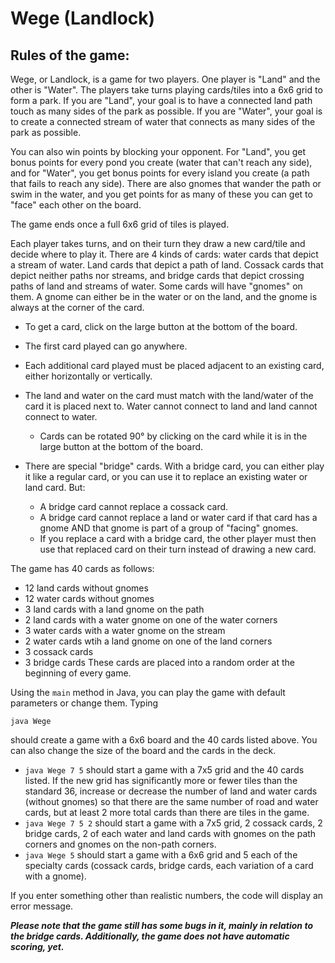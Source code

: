 # Wege (Landlock)
Rules of the game:
------------------

Wege, or Landlock, is a game for two players. One player is "Land" and the other is "Water". The players take turns playing cards/tiles into a 6x6 grid to form a park. If you are "Land", your goal is to have a connected land path touch as many sides of the park as possible. If you are "Water", your goal is to create a connected stream of water that connects as many sides of the park as possible.

You can also win points by blocking your opponent. For "Land", you get bonus points for every pond you create (water that can't reach any side), and for "Water", you get bonus points for every island you create (a path that fails to reach any side). There are also gnomes that wander the path or swim in the water, and you get points for as many of these you can get to "face" each other on the board.

The game ends once a full 6x6 grid of tiles is played.

Each player takes turns, and on their turn they draw a new card/tile and decide where to play it. There are 4 kinds of cards: water cards that depict a stream of water. Land cards that depict a path of land. Cossack cards that depict neither paths nor streams, and bridge cards that depict crossing paths of land and streams of water. Some cards will have "gnomes" on them. A gnome can either be in the water or on the land, and the gnome is always at the corner of the card.

- To get a card, click on the large button at the bottom of the board.
- The first card played can go anywhere.
- Each additional card played must be placed adjacent to an existing card, either horizontally or vertically.
- The land and water on the card must match with the land/water of the card it is placed next to. Water cannot connect to land and land cannot connect to water.
  - Cards can be rotated 90° by clicking on the card while it is in the large button at the bottom of the board.

- There are special "bridge" cards. With a bridge card, you can either play it like a regular card, or you can use it to replace an existing water or land card. But:
  - A bridge card cannot replace a cossack card.
  - A bridge card cannot replace a land or water card if that card has a gnome AND that gnome is part of a group of "facing" gnomes.
  - If you replace a card with a bridge card, the other player must then use that replaced card on their turn instead of drawing a new card.


The game has 40 cards as follows:
- 12 land cards without gnomes
- 12 water cards without gnomes
- 3 land cards with a land gnome on the path
- 2 land cards with a water gnome on one of the water corners
- 3 water cards with a water gnome on the stream
- 2 water cards wtih a land gnome on one of the land corners
- 3 cossack cards
- 3 bridge cards
These cards are placed into a random order at the beginning of every game.

Using the `main` method in Java, you can play the game with default parameters or change them. Typing 

`java Wege`

should create a game with a 6x6 board and the 40 cards listed above. You can also change the size of the board and the cards in the deck.

- `java Wege 7 5` should start a game with a 7x5 grid and the 40 cards listed. If the new grid has significantly more or fewer tiles than the standard 36, increase or decrease the number of land and water cards (without gnomes) so that there are the same number of road and water cards, but at least 2 more total cards than there are tiles in the game.
- `java Wege 7 5 2` should start a game with a 7x5 grid, 2 cossack cards, 2 bridge cards, 2 of each water and land cards with gnomes on the path corners and gnomes on the non-path corners.
- `java Wege 5` should start a game with a 6x6 grid and 5 each of the specialty cards (cossack cards, bridge cards, each variation of a card with a gnome).

If you enter something other than realistic numbers, the code will display an error message.

**_Please note that the game still has some bugs in it, mainly in relation to the bridge cards. Additionally, the game does not have automatic scoring, yet._**
